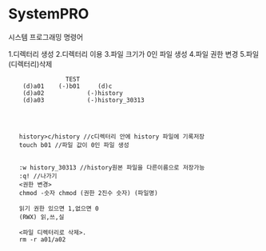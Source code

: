 # SystemPRO
시스템 프로그래밍 명령어

1.디렉터리 생성
2.디렉터리 이용
3.파일 크기가 0인 파일 생성
4.파일 권한 변경
5.파일(디렉터리)삭제


                    TEST
        (d)a01    (-)b01     (d)c
        (d)a02            (-)history
        (d)a03            (-)history_30313
       

                 
                 
       history>c/history //c디렉터리 안에 history 파일에 기록저장
       touch b01 //파일 값이 0인 파일 생성
       
       
       :w history_30313 //history원본 파일을 다른이름으로 저장가능
       :q! //나가기
       <권한 변경>
       chmod -숫자 chmod (권한 2진수 숫자) (파일명)
            
       읽기 권한 있으면 1,없으면 0
       (RWX) 읽,쓰,실
       
       <파일 디렉터리로 삭제>.
       rm -r a01/a02
       
